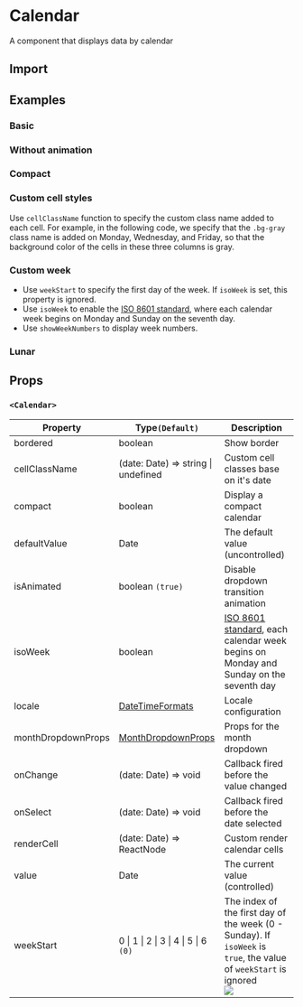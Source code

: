 # Calendar

A component that displays data by calendar

## Import

<!--{include:<import-guide>}-->

## Examples

### Basic

<!--{include:`basic.md`}-->

### Without animation

<!--{include:`non-animated.md`}-->

### Compact

<!--{include:`compact.md`}-->

### Custom cell styles

Use `cellClassName` function to specify the custom class name added to each cell. For example, in the following code, we specify that the `.bg-gray` class name is added on Monday, Wednesday, and Friday, so that the background color of the cells in these three columns is gray.

<!--{include:`custom-cell.md`}-->

### Custom week

<!--{include:`week-start.md`}-->

- Use `weekStart` to specify the first day of the week. If `isoWeek` is set, this property is ignored.
- Use `isoWeek` to enable the [ISO 8601 standard][ISO-8601], where each calendar week begins on Monday and Sunday on the seventh day.
- Use `showWeekNumbers` to display week numbers.

### Lunar

<!--{include:`lunar.md`}-->

## Props

### `<Calendar>`

<!-- prettier-sort-markdown-table -->

| Property           | Type`(Default)`                                   | Description                                                                                                                       |
| ------------------ | ------------------------------------------------- | --------------------------------------------------------------------------------------------------------------------------------- |
| bordered           | boolean                                           | Show border                                                                                                                       |
| cellClassName      | (date: Date) => string \| undefined               | Custom cell classes base on it's date                                                                                             |
| compact            | boolean                                           | Display a compact calendar                                                                                                        |
| defaultValue       | Date                                              | The default value (uncontrolled)                                                                                                  |
| isAnimated         | boolean `(true)`                                  | Disable dropdown transition animation                                                                                                                          |
| isoWeek            | boolean                                           | [ISO 8601 standard][ISO-8601], each calendar week begins on Monday and Sunday on the seventh day                                  |
| locale             | [DateTimeFormats](/guide/i18n/#date-time-formats) | Locale configuration                                                                                                              |
| monthDropdownProps | [MonthDropdownProps][month-dropdown-props]        | Props for the month dropdown                                                                                                      |
| onChange           | (date: Date) => void                              | Callback fired before the value changed                                                                                           |
| onSelect           | (date: Date) => void                              | Callback fired before the date selected                                                                                           |
| renderCell         | (date: Date) => ReactNode                         | Custom render calendar cells                                                                                                      |
| value              | Date                                              | The current value (controlled)                                                                                                    |
| weekStart          | 0 \| 1 \| 2 \| 3 \| 4 \| 5 \| 6 `(0)`             | The index of the first day of the week (0 - Sunday). If `isoWeek` is `true`, the value of `weekStart` is ignored <br/>![][5.62.0] |

<!--{include:(_common/types/month-dropdown-props.md)}-->

[month-dropdown-props]: #code-ts-month-dropdown-props-code
[ISO-8601]: https://en.wikipedia.org/wiki/ISO_week_date
[5.62.0]: https://img.shields.io/badge/>=-v5.62.0-blue
